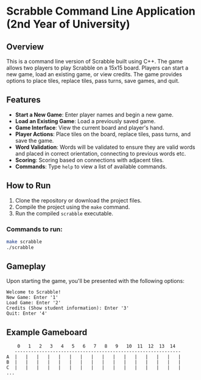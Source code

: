 # Scrabble Command Line Application (2nd Year of University)

## Overview
This is a command line version of Scrabble built using C++. The game allows two players to play Scrabble on a 15x15 board. Players can start a new game, load an existing game, or view credits. The game provides options to place tiles, replace tiles, pass turns, save games, and quit.

## Features
- **Start a New Game**: Enter player names and begin a new game.
- **Load an Existing Game**: Load a previously saved game.
- **Game Interface**: View the current board and player's hand.
- **Player Actions**: Place tiles on the board, replace tiles, pass turns, and save the game.
- **Word Validation**: Words will be validated to ensure they are valid words and placed in correct orientation, connecting to previous words etc.
- **Scoring**: Scoring based on connections with adjacent tiles.
- **Commands**: Type `help` to view a list of available commands.

## How to Run
1. Clone the repository or download the project files.
2. Compile the project using the `make` command.
3. Run the compiled `scrabble` executable.

### Commands to run:
```bash
make scrabble
./scrabble
```

## Gameplay
Upon starting the game, you'll be presented with the following options:
```
Welcome to Scrabble!
New Game: Enter '1'
Load Game: Enter '2'
Credits (Show student information): Enter '3'
Quit: Enter '4'
```
## Example Gameboard
```
    0   1   2   3   4   5   6   7   8   9   10  11  12  13  14  
   -------------------------------------------------------------
A  |   |   |   |   |   |   |   |   |   |   |   |   |   |   |   |
B  |   |   |   |   |   |   |   |   |   |   |   |   |   |   |   |
C  |   |   |   |   |   |   |   |   |   |   |   |   |   |   |   |
...
```



